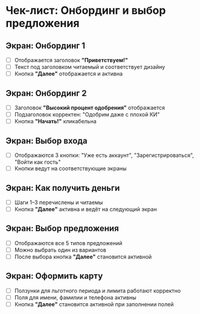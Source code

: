 # Чек-лист: Онбординг и выбор предложения

## Экран: Онбординг 1
- [ ] Отображается заголовок **"Приветствуем!"**
- [ ] Текст под заголовком читаемый и соответствует дизайну
- [ ] Кнопка **"Далее"** отображается и активна

## Экран: Онбординг 2
- [ ] Заголовок **"Высокий процент одобрения"** отображается
- [ ] Подзаголовок корректен: "Одобрим даже с плохой КИ"
- [ ] Кнопка **"Начать!"** кликабельна

## Экран: Выбор входа
- [ ] Отображаются 3 кнопки: "Уже есть аккаунт", "Зарегистрироваться", "Войти как гость"
- [ ] Кнопки ведут на соответствующие экраны

## Экран: Как получить деньги
- [ ] Шаги 1–3 перечислены и читаемы
- [ ] Кнопка **"Далее"** активна и ведёт на следующий экран

## Экран: Выбор предложения
- [ ] Отображаются все 5 типов предложений
- [ ] Можно выбрать один из вариантов
- [ ] После выбора кнопка **"Далее"** становится активной

## Экран: Оформить карту
- [ ] Ползунки для льготного периода и лимита работают корректно
- [ ] Поля для имени, фамилии и телефона активны
- [ ] Кнопка **"Далее"** становится активной при заполнении полей
